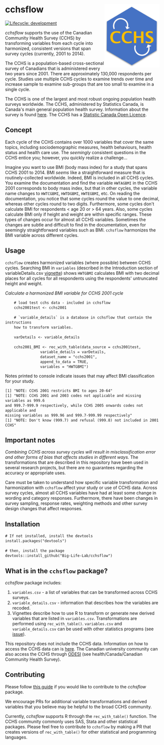 # cchsflow <img src="man/figures/logo.svg" align="right" alt="" width="180"/>

[![Lifecycle:
development](https://img.shields.io/badge/lifecycle-experimental-orange.svg)](https://www.tidyverse.org/lifecycle/#experimental)

*cchsflow* supports the use of the Canadian Community Health Survey (CCHS) by transforming variables from each cycle into harmonized, consistent versions that span survey cycles (currently, 2001 to 2014). 

The CCHS is a population-based cross-sectional survey of Canadians that is administered every two years since 2001. There are approximately 130,000 respondents per cycle. Studies use multiple CCHS cycles to examine trends over time and increase sample to examine sub-groups that are too small to examine in a single cycle. 

The CCHS is one of the largest and most robust ongoing population health surveys worldwide. The CCHS, administered by Statistics Canada, is Canada's main general population health survey. Information about the survey is found [here](http://www23.statcan.gc.ca/imdb/p2SV.pl?Function=getSurvey&SDDS=3226). The CCHS has a [Statistic Canada Open Licence](https://www.statcan.gc.ca/eng/reference/licence).

## Concept

Each cycle of the CCHS contains over 1000 variables that cover the same topics, including sociodemographic measures, health behaviours, health status and health care use. The _seemingly_ consistent questions in the CCHS entice you; however, you quickly realize a challenge... 

Imagine you want to use BMI (body mass index) for a study that spans CCHS 2001 to 2014. BMI _seems_ like a straightforward measure that is routinely-collected worldwide. Indeed, BMI is included in all CCHS cycles. You examine the documentation and find the variable `HWTAGBMI` in the CCHS 2001 corresponds to body mass index, but that in other cycles, the variable name changes to `HWTCGBMI`, `HWTDGBMI`, `HWTEGBMI`, etc. On reading the documentation, you notice that some cycles round the value to one decimal, whereas other cycles round to two digits. Furthermore, some cycles don't calculate BMI for respondents < age 20 or > 64 years. Also, some cycles calculate BMI only if height and weight are within specific ranges. These types of changes occur for almost all CCHS variables. Sometimes the changes are subtle and difficult to find in the documentation, even for seemingly straightforward variables such as BMI. `cchsflow` harmonizes the BMI variable across different cycles. 

## Usage

`cchsflow` creates harmonized variables (where possible) between CCHS cycles. Searching BMI in `variables` (described in the Introduction section of variableDetails.csv [vignette](https://big-life-lab.github.io/cchsflow/articles/variable_details.html)) shows `HWTGBMI` calculates BMI with two decimal places for all cycles for all respondents using the respondents' untruncated height and weight. 

*Calculate a harmonized BMI variable for CCHS 2001 cycle*

```
    # load test cchs data - included in cchsflow
    cchs2001test <- cchs2001
    
    # `variable_details` is a database in cchsflow that contain the instructions 
    how to transform variables.
    
    varDetails <- variable_details
    
    cchs2001_BMI <- rec_with_table(data_source = cchs2001test, 
                variable_details = varDetails, 
                dataset_name = "cchs2001", 
                append_to_data = TRUE,  
                variables = "HWTGBMI")
```

Notes printed to console indicate issues that may affect BMI classification for your study.
```
[1] "NOTE: CCHS 2001 restricts BMI to ages 20-64"
[1] "NOTE: CCHS 2001 and 2003 codes not applicable and missing variables as 999.6
and 999.7-999.9 respectively, while CCHS 2005 onwards codes not applicable and
missing variables as 999.96 and 999.7-999.99 respectively"
[1] "NOTE: Don't know (999.7) and refusal (999.8) not included in 2001 CCHS"
```

## Important notes

*Combining CCHS across survey cycles will result in misclassification error and other forms of bias that affects studies in different ways.* The transformations that are described in this repository have been used in several research projects, but there are no guarantees regarding the accuracy or appropriate uses.

Care must be taken to understand how specific variable transformation and harmonization with `cchsflow` affect your study or use of CCHS data. Across survey cycles, almost all CCHS variables have had at least some change in wording and category responses. Furthermore, there have been changes in survey sampling, response rates, weighting methods and other survey design changes that affect responses. 

## Installation

    # If not installed, install the devtools
    install.packages("devtools")
    
    # then, install the package
    devtools::install_github("Big-Life-Lab/cchsflow")
    
## What is in the `cchsflow` package?

*cchsflow* package includes:

1. `variables.csv` - a list of variables that can be transformed across CCHS surveys.  
2. `variable_details.csv` - information that describes how the variables are recoded.
3. Vignettes describe how to use R to transform or generate new derived variables that are listed in `variables.csv`. Transformations are performed using `rec_with_table()`. `variables.csv` and `variable_details.csv` can be used with other statistics programs (see [issue](https://github.com/Big-Life-Lab/cchsflow/issues)).

This repository does not include the CCHS data. Information on how to access the CCHS data can is [here](https://www150.statcan.gc.ca/n1/pub/82-620-m/2005001/4144189-eng.htm). The Canadian university community can also access the CCHS through [ODESI](http://odesi2.scholarsportal.info/webview/) (see health/Canada/Canadian Community Health Survey).

## Contributing

Please follow [this guide](https://big-life-lab.github.io/cchsflow/CONTRIBUTING.html) if you would like to contribute to
the *cchsflow* package.

We encourage PRs for additional variable transformations and derived variables that you believe may be helpful to the broad CCHS community. 

Currently, *cchsflow* supports R through the `rec_with_table()` function. The CCHS community commonly uses SAS, Stata and other statistical packages. Please feel free to contribute to `cchsflow` by making a PR that creates versions of `rec_with_table()` for other statistical and programming languages.
